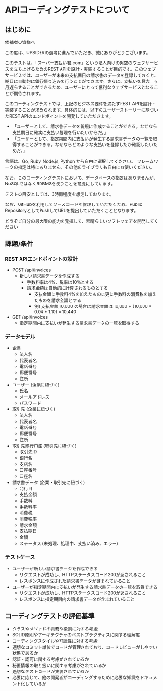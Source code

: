 # APIコーディングテストについて

## はじめに
候補者の皆様へ

この度は、UPSIDERの選考に進んでいただき、誠にありがとうございます。

このテストは、「スーパー支払い君.com」という法人向けの架空のウェブサービスを立ち上げるためのREST APIを設計・実装することが目的です。このウェブサービスでは、ユーザーが未来の支払期日の請求書のデータを登録しておくと、期日に自動的に銀行振り込みを行うことができます。さらに、支払いを最大一ヶ月遅らせることができるため、ユーザーにとって便利なウェブサービスとなることが期待されます。

このコーディングテストでは、上記のビジネス要件を満たすREST APIを設計・実装することが求められます。具体的には、以下のユーザーストーリーに基づいたREST APIのエンドポイントを開発していただきます。

* 「ユーザーとして、請求書データを新規に作成することができる。なぜなら支払期日に確実に支払い処理を行いたいからだ。」
* 「ユーザーとして、指定期間内に支払いが発生する請求書データの一覧を取得することができる。なぜならどのような支払いを登録したか確認したいためだ。」

言語は、Go, Ruby, Node.js, Python から自由に選択してください。
フレームワークの指定は特にありません。その他のライブラリも自由にお使いください。

なお、このコーディングテストにおいて、データベースの指定はありませんが、NoSQLではなくRDBMSを使うことを前提にしています。

テストの目安としては、3時間程度を想定しております。

なお、GitHubを利用してソースコードを管理していただくため、Public RepositoryとしてPushしてURLを提出していただくこととなります。

どうぞご自分の最大限の能力を発揮して、素晴らしいソフトウェアを開発してください！

## 課題/条件

### REST APIエンドポイントの設計

* POST /api/invoices
  * 新しい請求書データを作成する
    * 手数料率は4%、税率は10%とする
    * 請求金額は自動的に計算されるものとする
      * 支払金額に手数料4%を加えたものに更に手数料の消費税を加えたものを請求金額とする
      * 例) 支払金額 10,000 の場合は請求金額は 10,000 + (10,000 * 0.04 * 1.10) = 10,440
* GET /api/invoices
  * 指定期間内に支払いが発生する請求書データの一覧を取得する

### データモデル

* 企業
  * 法人名
  * 代表者名
  * 電話番号
  * 郵便番号 
  * 住所
* ユーザー (企業に紐づく)
  * 氏名
  * メールアドレス
  * パスワード
* 取引先 (企業に紐づく)
  * 法人名
  * 代表者名
  * 電話番号
  * 郵便番号 
  * 住所
* 取引先銀行口座 (取引先に紐づく)
  * 取引先ID
  * 銀行名
  * 支店名
  * 口座番号
  * 口座名
* 請求書データ (企業・取引先に紐づく)
  * 発行日
  * 支払金額
  * 手数料
  * 手数料率
  * 消費税
  * 消費税率
  * 請求金額
  * 支払期日
  * 金額
  * ステータス (未処理、処理中、支払い済み、エラー)

### テストケース

* ユーザーが新しい請求書データを作成できる
  * リクエストが成功し、HTTPステータスコード200が返されること
  * レスポンスに作成された請求書データが含まれていること
* ユーザーが指定期間内に支払いが発生する請求書データの一覧を取得できる
  * リクエストが成功し、HTTPステータスコード200が返されること
  * レスポンスに指定期間内の請求書データが含まれていること

## コーディングテストの評価基準

* クラスやメソッドの責務や役割に対する考慮
* SOLID原則やアーキテクチャのベストプラクティスに関する理解度
* コーディングスタイルや可読性に対する考慮
* 適切なコミット単位でコードが管理されており、コードレビューがしやすい状態であるか
* 認証・認可に関する考慮がされているか
* 秘匿情報の取り扱いに関する考慮がされているか
* 適切なテストコードが実装されているか
* 必要に応じて、他の開発者がコーディングするために必要な知識をドキュメント化しているか
